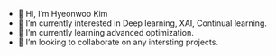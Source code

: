 - 👋 Hi, I’m Hyeonwoo Kim
- 👀 I’m currently interested in Deep learning, XAI, Continual learning.
- 🌱 I’m currently learning advanced optimization.
- 💞️ I’m looking to collaborate on any intersting projects.

<!---
HWKim-postech/HWKim-postech is a ✨ special ✨ repository because its `README.md` (this file) appears on your GitHub profile.
You can click the Preview link to take a look at your changes.
--->
